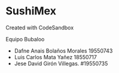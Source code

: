 # SushiMex
Created with CodeSandbox

Equipo Bubaloo

 - Dafne Anais Bolaños Morales 19550743
 - Luis Carlos Mata Yañez 18550717
 - Jese David Girón Villegas. #19550735
